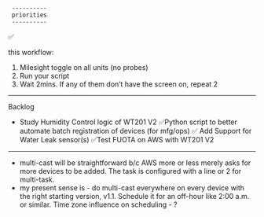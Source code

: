      ----------
     priorities
     ----------
 ✅ 

 this workflow:
1. Milesight toggle on all units (no probes)
2. Run your script
3. Wait 2mins. If any of them don’t have the screen on, repeat 2

---

Backlog

* Study Humidity Control logic of WT201 V2
 ✅Python script to better automate batch registration of devices (for mfg/ops)
 ✅ Add Support for Water Leak sensor(s)
 ✅Test FUOTA on AWS with WT201 V2

---

* multi-cast will be straightforward b/c AWS more or less merely asks for more devices to be added.
    The task is configured with a line or 2 for multi-task.
* my present sense is - do multi-cast everywhere on every device with the right starting version, v1.1.
  Schedule it for an off-hour like 2:00 a.m. or similar.  Time zone influence on scheduling - ?
